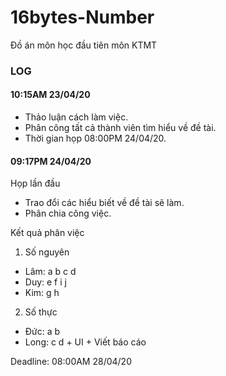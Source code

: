 # 16bytes-Number
Đồ án môn học đầu tiên môn KTMT

### LOG
#### 10:15AM 23/04/20
- Thảo luận cách làm việc.
- Phân công tất cả thành viên tìm hiểu về đề tài.
- Thời gian họp 08:00PM 24/04/20.

#### 09:17PM 24/04/20
Họp lần đầu
- Trao đổi các hiểu biết về đề tài sẽ làm.
- Phân chia công việc.
	
Kết quả phân việc
1. Số nguyên
- Lâm: a b c d
- Duy: e f i j
- Kim: g h
	
2. Số thực
- Đức: a b
- Long: c d + UI + Viết báo cáo

Deadline: 08:00AM 28/04/20
